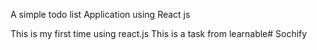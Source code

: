 A simple todo list Application using React js

This is my first time using react.js
This is a task from learnable#   S o c h i f y  
 